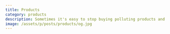 ```yaml
---
title: Products
category: products
description: Sometimes it's easy to stop buying polluting products and start supporting more sustainable ones.
image: /assets/p/posts/products/og.jpg
---
```

